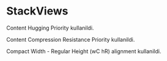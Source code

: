 # StackViews

Content Hugging Priority kullanildi.

Content Compression Resistance Priority kullanildi.

Compact Width - Regular Height (wC hR) alignment kullanildi.
